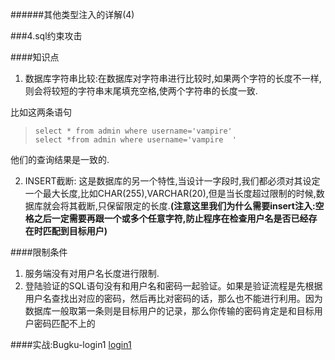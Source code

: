 ######其他类型注入的详解(4)

###4.sql约束攻击

####知识点

1. 数据库字符串比较:在数据库对字符串进行比较时,如果两个字符的长度不一样,则会将较短的字符串末尾填充空格,使两个字符串的长度一致.

比如这两条语句
>`select * from admin where username='vampire'`</br>
	`select *from admin where username='vampire  '`

他们的查询结果是一致的.</br>

2. INSERT截断: 这是数据库的另一个特性,当设计一字段时,我们都必须对其设定一个最大长度,比如CHAR(255),VARCHAR(20),但是当长度超过限制的时候,数据库就会将其截断,只保留限定的长度.**(注意这里我们为什么需要insert注入:空格之后一定需要再跟一个或多个任意字符,防止程序在检查用户名是否已经存在时匹配到目标用户)**

####限制条件

1. 服务端没有对用户名长度进行限制.
2. 登陆验证的SQL语句没有和用户名和密码一起验证。如果是验证流程是先根据用户名查找出对应的密码，然后再比对密码的话，那么也不能进行利用。因为数据库一般取第一条则是目标用户的记录，那么你传输的密码肯定是和目标用户密码匹配不上的

####实战:Bugku-login1
[login1](http://123.206.31.85:49163/)
